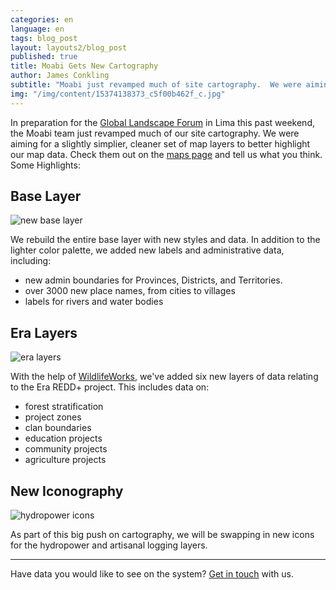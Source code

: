 ```yaml
---
categories: en
language: en
tags: blog_post
layout: layouts2/blog_post
published: true
title: Moabi Gets New Cartography
author: James Conkling
subtitle: "Moabi just revamped much of site cartography.  We were aiming for a slightly simpler, cleaner set of map layers to better highlight our map data.  Check them out and tell us what you think."
img: "/img/content/15374138373_c5f00b462f_c.jpg"
---
```


In preparation for the [Global Landscape Forum](http://www.landscapes.org/) in Lima this past weekend, the Moabi team just revamped much of our site cartography.  We were aiming for a slightly simplier, cleaner set of map layers to better highlight our map data.  Check them out on the [maps page]({{site.baseurl}}/data/en) and tell us what you think.  Some Highlights:

## Base Layer
![new base layer]({{site.baseurl}}/img/content/15374225703_21a0794599_c.jpg)

We rebuild the entire base layer with new styles and data.  In addition to the lighter color palette, we added new labels and administrative data, including:

* new admin boundaries for Provinces, Districts, and Territories.
* over 3000 new place names, from cities to villages
* labels for rivers and water bodies

## Era Layers
![era layers]({{site.baseurl}}/img/content/15806528620_aea026501a_c.jpg)

With the help of [WildlifeWorks](http://www.wildlifeworks.com/index.php), we've added six new layers of data relating to the Era REDD+ project.  This includes data on:

* forest stratification
* project zones
* clan boundaries
* education projects
* community projects
* agriculture projects

## New Iconography
![hydropower icons]({{site.baseurl}}/img/content/15374226323_b8ca18d888_c.jpg)

As part of this big push on cartography, we will be swapping in new icons for the hydropower and artisanal logging layers.

***
Have data you would like to see on the system?  [Get in touch](mailto:info@moabi.org) with us.
